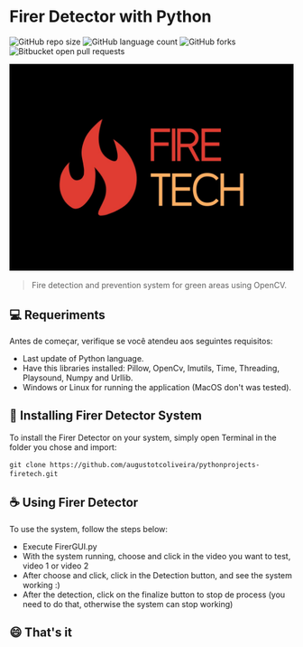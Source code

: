 # Firer Detector with Python
![GitHub repo size](https://img.shields.io/github/repo-size/iuricode/README-template?style=for-the-badge)
![GitHub language count](https://img.shields.io/github/languages/count/iuricode/README-template?style=for-the-badge)
![GitHub forks](https://img.shields.io/github/forks/iuricode/README-template?style=for-the-badge)
![Bitbucket open pull requests](https://img.shields.io/bitbucket/pr-raw/iuricode/README-template?style=for-the-badge)

<img src="imgreadme.jpg" alt="FireTech logo">

> Fire detection and prevention system for green areas using OpenCV.

## 💻 Requeriments

Antes de começar, verifique se você atendeu aos seguintes requisitos:

- Last update of Python language.
- Have this libraries installed: Pillow, OpenCv, Imutils, Time, Threading, Playsound, Numpy and Urllib.
- Windows or Linux for running the application (MacOS don't was tested).

## 🚀 Installing Firer Detector System

To install the Firer Detector on your system, simply open Terminal in the folder you chose and import:

```
git clone https://github.com/augustotcoliveira/pythonprojects-firetech.git

```

## ☕ Using Firer Detector

To use the system, follow the steps below:

- Execute FirerGUI.py
- With the system running, choose and click in the video you want to test, video 1 or video 2
- After choose and click, click in the Detection button, and see the system working :)
- After the detection, click on the finalize button to stop de process (you need to do that, otherwise the system can stop working)


## 😄 That's it


